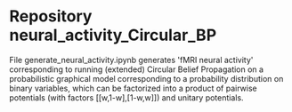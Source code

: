 # Repository neural_activity_Circular_BP

File generate_neural_activity.ipynb generates 'fMRI neural activity' corresponding to running (extended) Circular Belief Propagation on a probabilistic graphical model corresponding to a probability distribution on binary variables, which can be factorized into a product of pairwise potentials (with factors [[w,1-w],[1-w,w]]) and unitary potentials.
